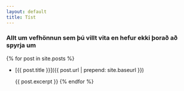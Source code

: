 ```yaml
---
layout: default
title: Tíst
---
```




### Allt um vefhönnun sem þú villt vita en hefur ekki þorað að spyrja um

{% for post in site.posts %}
  * [{{ post.title }}]({{ post.url | prepend: site.baseurl }})  
  
    {{ post.excerpt }}
{% endfor %}
